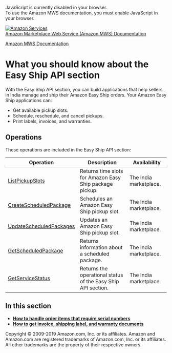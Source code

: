 <div id="MWSDX_noscript">

JavaScript is currently disabled in your browser.  
To use the Amazon MWS documentation, you must enable JavaScript in your
browser.

</div>

<div id="MWSDX_divtop">

[![Amazon
Services](https://images-na.ssl-images-amazon.com/images/G/08/mwsportal/fr_FR/amazonservices.gif
"Amazon Services")](http://services.amazon.fr)  
<span id="MWSDX_titlebar">[Amazon Marketplace Web Service (Amazon MWS)
Documentation](https://developer.amazonservices.fr/gp/mws/docs.html)</span>

</div>

<div id="MWSDX_divbottom">

<div id="MWSDX_divleft">

<div id="MWSDX_toc">

</div>

</div>

<div id="MWSDX_divright">

<div id="MWSDX_content">

<span id="MWSDX_breadcrumbs">[Amazon MWS
Documentation](https://developer.amazonservices.fr/gp/mws/docs.html)</span>

<div id="EasyShip_Overview" class="nested0">

# What you should know about the <span class="ph">Easy Ship API section</span>

<div class="body">

<div class="section">

With the <span class="ph">Easy Ship API section</span>, you can build
applications that help sellers in India manage and ship their
<span class="ph">Amazon Easy Ship</span> orders. Your
<span class="ph">Amazon Easy Ship</span> applications can:

  - Get available pickup slots.
  - Schedule, reschedule, and cancel pickups.
  - Print labels, invoices, and warranties.

</div>

<div class="section">

## Operations

These operations are included in the <span class="ph">Easy Ship API
section</span>:

<div class="tablenoborder">

| Operation                                                                                                         | Description                                                                                                  | Availability                                   |
| ----------------------------------------------------------------------------------------------------------------- | ------------------------------------------------------------------------------------------------------------ | ---------------------------------------------- |
| [ListPickupSlots](EasyShip_ListPickupSlots.html)                                                                  | <span class="ph">Returns time slots for <span class="ph">Amazon Easy Ship</span> package pickup.</span>      | <span class="ph">The India marketplace.</span> |
| [CreateScheduledPackage](EasyShip_CreateScheduledPackage.html)                                                    | <span class="ph">Schedules an <span class="ph">Amazon Easy Ship</span> pickup slot.</span>                   | <span class="ph">The India marketplace.</span> |
| [UpdateScheduledPackages](EasyShip_UpdateScheduledPackages.html)                                                  | <span class="ph">Updates an <span class="ph">Amazon Easy Ship</span> pickup slot.</span>                     | <span class="ph">The India marketplace.</span> |
| [GetScheduledPackage](EasyShip_GetScheduledPackage.html)                                                          | <span class="ph">Returns information about a scheduled package.</span>                                       | <span class="ph">The India marketplace.</span> |
| [GetServiceStatus](EasyShip_GetServiceStatus.html "Returns the operational status of the Easy Ship API section.") | <span class="ph">Returns the operational status of the <span class="ph">Easy Ship API section</span>.</span> | <span class="ph">The India marketplace.</span> |

</div>

</div>

</div>

<div class="related-links">

## In this section

  - **[How to handle order items that require serial
    numbers](../easy_ship/EasyShip_HowToHandleSerialNumbers.html)**  
  - **[How to get invoice, shipping label, and warranty
    documents](../easy_ship/EasyShip_HowToGetEasyShipDocs.html)**  

</div>

</div>

<div id="MWSDX_footer">

Copyright © 2009-2019 Amazon.com, Inc. or its affiliates. Amazon and
Amazon.com are registered trademarks of Amazon.com, Inc. or its
affiliates. All other trademarks are the property of their respective
owners.

</div>

</div>

</div>

<div style="clear: both;">

</div>

</div>
